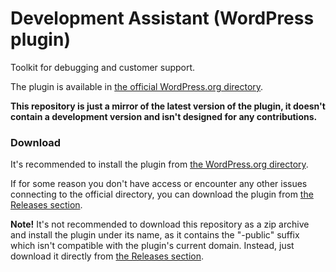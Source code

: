 # Development Assistant (WordPress plugin)
Toolkit for debugging and customer support.

The plugin is available in [the official WordPress.org directory](https://wordpress.org/plugins/development-assistant/).

**This repository is just a mirror of the latest version of the plugin, it doesn't contain a development version and isn't designed for any contributions.**

### Download
It's recommended to install the plugin from [the WordPress.org directory](https://wordpress.org/plugins/development-assistant/).

If for some reason you don't have access or encounter any other issues connecting to the official directory, you can download the plugin from [the Releases section](https://github.com/dpripa/development-assistant-public/releases).

**Note!** It's not recommended to download this repository as a zip archive and install the plugin under its name, as it contains the "-public" suffix which isn't compatible with the plugin's current domain. Instead, just download it directly from [the Releases section](https://github.com/dpripa/development-assistant-public/releases).
